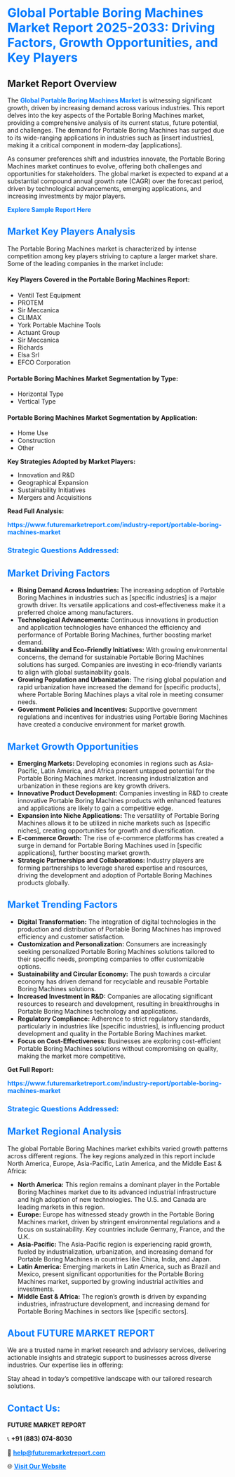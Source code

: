 <h1 style="color: #007BFF;">Global Portable Boring Machines Market Report 2025-2033: Driving Factors, Growth Opportunities, and Key Players</h1>

<section id="overview">
<h2>Market Report Overview</h2>
<p>The <a href="https://www.futuremarketreport.com/industry-report/portable-boring-machines-market" style="color: #007BFF; text-decoration: none;"><strong>Global Portable Boring Machines Market</strong></a> is witnessing significant growth, driven by increasing demand across various industries. This report delves into the key aspects of the Portable Boring Machines market, providing a comprehensive analysis of its current status, future potential, and challenges. The demand for Portable Boring Machines has surged due to its wide-ranging applications in industries such as [insert industries], making it a critical component in modern-day [applications].</p>
<p>As consumer preferences shift and industries innovate, the Portable Boring Machines market continues to evolve, offering both challenges and opportunities for stakeholders. The global market is expected to expand at a substantial compound annual growth rate (CAGR) over the forecast period, driven by technological advancements, emerging applications, and increasing investments by major players.</p>
</section>

<section id="overview">
<p><a href="https://www.futuremarketreport.com/request-sample/reportId=52176" style="color: #007BFF; text-decoration: none;"><strong>Explore Sample Report Here</strong></a></p>
</section>

<section id="key-players">
<h2 style="color: #007BFF;">Market Key Players Analysis</h2>
<p>The Portable Boring Machines market is characterized by intense competition among key players striving to capture a larger market share. Some of the leading companies in the market include:</p>
<h4>Key Players Covered in the Portable Boring Machines Report:</h4>
<ul><li>Ventil Test Equipment</li><li>PROTEM</li><li>Sir Meccanica</li><li>CLIMAX</li><li>York Portable Machine Tools</li><li>Actuant Group</li><li>Sir Meccanica</li><li>Richards</li><li>Elsa Srl</li><li>EFCO Corporation</li></ul>
<h4>Portable Boring Machines Market Segmentation by Type:</h4>
<ul><li>Horizontal Type</li><li>Vertical Type</li></ul>

<h4>Portable Boring Machines Market Segmentation by Application:</h4>
<ul><li>Home Use</li><li>Construction</li><li>Other</li></ul>
<p><strong>Key Strategies Adopted by Market Players:</strong></p>
<ul>
<li>Innovation and R&D</li>
<li>Geographical Expansion</li>
<li>Sustainability Initiatives</li>
<li>Mergers and Acquisitions</li>
</ul>
</section>

<section>
<p><strong>Read Full Analysis: </strong></p><a href="https://www.futuremarketreport.com/industry-report/portable-boring-machines-market" style="color: #007BFF; text-decoration: none;"><strong>https://www.futuremarketreport.com/industry-report/portable-boring-machines-market</strong></a>
<h3 style="color: #007BFF;">Strategic Questions Addressed:</h3>
</section>

<section id="driving-factors">
<h2 style="color: #007BFF;">Market Driving Factors</h2>
<ul>
<li><strong>Rising Demand Across Industries:</strong> The increasing adoption of Portable Boring Machines in industries such as [specific industries] is a major growth driver. Its versatile applications and cost-effectiveness make it a preferred choice among manufacturers.</li>
<li><strong>Technological Advancements:</strong> Continuous innovations in production and application technologies have enhanced the efficiency and performance of Portable Boring Machines, further boosting market demand.</li>
<li><strong>Sustainability and Eco-Friendly Initiatives:</strong> With growing environmental concerns, the demand for sustainable Portable Boring Machines solutions has surged. Companies are investing in eco-friendly variants to align with global sustainability goals.</li>
<li><strong>Growing Population and Urbanization:</strong> The rising global population and rapid urbanization have increased the demand for [specific products], where Portable Boring Machines plays a vital role in meeting consumer needs.</li>
<li><strong>Government Policies and Incentives:</strong> Supportive government regulations and incentives for industries using Portable Boring Machines have created a conducive environment for market growth.</li>
</ul>
</section>

<section id="growth-opportunities">
<h2 style="color: #007BFF;">Market Growth Opportunities</h2>
<ul>
<li><strong>Emerging Markets:</strong> Developing economies in regions such as Asia-Pacific, Latin America, and Africa present untapped potential for the Portable Boring Machines market. Increasing industrialization and urbanization in these regions are key growth drivers.</li>
<li><strong>Innovative Product Development:</strong> Companies investing in R&D to create innovative Portable Boring Machines products with enhanced features and applications are likely to gain a competitive edge.</li>
<li><strong>Expansion into Niche Applications:</strong> The versatility of Portable Boring Machines allows it to be utilized in niche markets such as [specific niches], creating opportunities for growth and diversification.</li>
<li><strong>E-commerce Growth:</strong> The rise of e-commerce platforms has created a surge in demand for Portable Boring Machines used in [specific applications], further boosting market growth.</li>
<li><strong>Strategic Partnerships and Collaborations:</strong> Industry players are forming partnerships to leverage shared expertise and resources, driving the development and adoption of Portable Boring Machines products globally.</li>
</ul>
</section>

<section id="trending-factors">
<h2 style="color: #007BFF;">Market Trending Factors</h2>
<ul>
<li><strong>Digital Transformation:</strong> The integration of digital technologies in the production and distribution of Portable Boring Machines has improved efficiency and customer satisfaction.</li>
<li><strong>Customization and Personalization:</strong> Consumers are increasingly seeking personalized Portable Boring Machines solutions tailored to their specific needs, prompting companies to offer customizable options.</li>
<li><strong>Sustainability and Circular Economy:</strong> The push towards a circular economy has driven demand for recyclable and reusable Portable Boring Machines solutions.</li>
<li><strong>Increased Investment in R&D:</strong> Companies are allocating significant resources to research and development, resulting in breakthroughs in Portable Boring Machines technology and applications.</li>
<li><strong>Regulatory Compliance:</strong> Adherence to strict regulatory standards, particularly in industries like [specific industries], is influencing product development and quality in the Portable Boring Machines market.</li>
<li><strong>Focus on Cost-Effectiveness:</strong> Businesses are exploring cost-efficient Portable Boring Machines solutions without compromising on quality, making the market more competitive.</li>
</ul>
</section>

<section>
<p><strong>Get Full Report: </strong></p><a href="https://www.futuremarketreport.com/industry-report/portable-boring-machines-market" style="color: #007BFF; text-decoration: none;"><strong>https://www.futuremarketreport.com/industry-report/portable-boring-machines-market</strong></a>
<h3 style="color: #007BFF;">Strategic Questions Addressed:</h3>
</section>


<section id="regional-analysis">
<h2 style="color: #007BFF;">Market Regional Analysis</h2>
<p>The global Portable Boring Machines market exhibits varied growth patterns across different regions. The key regions analyzed in this report include North America, Europe, Asia-Pacific, Latin America, and the Middle East & Africa:</p>
<ul>
<li><strong>North America:</strong> This region remains a dominant player in the Portable Boring Machines market due to its advanced industrial infrastructure and high adoption of new technologies. The U.S. and Canada are leading markets in this region.</li>
<li><strong>Europe:</strong> Europe has witnessed steady growth in the Portable Boring Machines market, driven by stringent environmental regulations and a focus on sustainability. Key countries include Germany, France, and the U.K.</li>
<li><strong>Asia-Pacific:</strong> The Asia-Pacific region is experiencing rapid growth, fueled by industrialization, urbanization, and increasing demand for Portable Boring Machines in countries like China, India, and Japan.</li>
<li><strong>Latin America:</strong> Emerging markets in Latin America, such as Brazil and Mexico, present significant opportunities for the Portable Boring Machines market, supported by growing industrial activities and investments.</li>
<li><strong>Middle East & Africa:</strong> The region’s growth is driven by expanding industries, infrastructure development, and increasing demand for Portable Boring Machines in sectors like [specific sectors].</li>
</ul>
</section>

<footer>
<h2 style="color: #007BFF;">About FUTURE MARKET REPORT</h2>
<p>We are a trusted name in market research and advisory services, delivering actionable insights and strategic support to businesses across diverse industries. Our expertise lies in offering:</p>

<p>Stay ahead in today’s competitive landscape with our tailored research solutions.</p>

<h2 style="color: #007BFF;">Contact Us:</h2>
<p><strong>FUTURE MARKET REPORT</strong></p>
<p>📞 <strong>+91 (883) 074-8030</strong></p>
<p>📧 <strong><a href="mailto:help@futuremarketreport.com" style="color: #007BFF;">help@futuremarketreport.com</a></strong></p>
<p>🌐 <strong><a href="https://www.futuremarketreport.com/" style="color: #007BFF;">Visit Our Website</a></strong></p>
</footer>